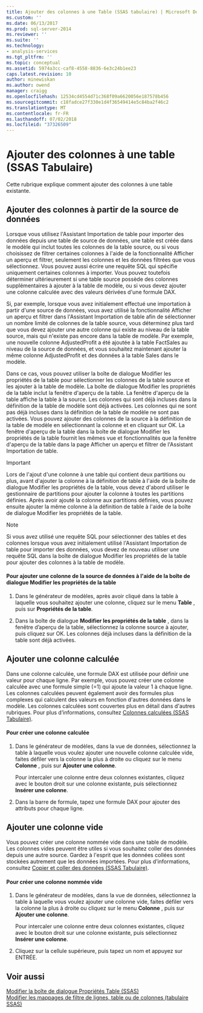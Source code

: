 ```yaml
---
title: Ajouter des colonnes à une Table (SSAS tabulaire) | Microsoft Docs
ms.custom: ''
ms.date: 06/13/2017
ms.prod: sql-server-2014
ms.reviewer: ''
ms.suite: ''
ms.technology:
- analysis-services
ms.tgt_pltfrm: ''
ms.topic: conceptual
ms.assetid: 5974a3cc-caf8-4558-8836-6e3c24b1ee23
caps.latest.revision: 10
author: minewiskan
ms.author: owend
manager: craigg
ms.openlocfilehash: 12534cd4554d71c368f09a6620056e187578b456
ms.sourcegitcommit: c18fadce27f330e1d4f36549414e5c84ba2f46c2
ms.translationtype: MT
ms.contentlocale: fr-FR
ms.lasthandoff: 07/02/2018
ms.locfileid: "37326509"
---
```

# <a name="add-columns-to-a-table-ssas-tabular"></a>Ajouter des colonnes à une table (SSAS Tabulaire)
  Cette rubrique explique comment ajouter des colonnes à une table existante.  
  
## <a name="add-columns-from-the-data-source"></a>Ajouter des colonnes à partir de la source de données  
 Lorsque vous utilisez l'Assistant Importation de table pour importer des données depuis une table de source de données, une table est créée dans le modèle qui inclut toutes les colonnes de la table source, ou si vous choisissez de filtrer certaines colonnes à l'aide de la fonctionnalité Afficher un aperçu et filtrer, seulement les colonnes et les données filtrées que vous sélectionnez. Vous pouvez aussi écrire une requête SQL qui spécifie uniquement certaines colonnes à importer. Vous pouvez toutefois déterminer ultérieurement si une table source possède des colonnes supplémentaires à ajouter à la table de modèle, ou si vous devez ajouter une colonne calculée avec des valeurs dérivées d'une formule DAX.  
  
 Si, par exemple, lorsque vous avez initialement effectué une importation à partir d'une source de données, vous avez utilisé la fonctionnalité Afficher un aperçu et filtrer dans l'Assistant Importation de table afin de sélectionner un nombre limité de colonnes de la table source, vous déterminez plus tard que vous devez ajouter une autre colonne qui existe au niveau de la table source, mais qui n'existe pas encore dans la table de modèle. Par exemple, une nouvelle colonne AdjustedProfit a été ajoutée à la table FactSales au niveau de la source de données, et vous souhaitez maintenant ajouter la même colonne AdjustedProfit et des données à la table Sales dans le modèle.  
  
 Dans ce cas, vous pouvez utiliser la boîte de dialogue Modifier les propriétés de la table pour sélectionner les colonnes de la table source et les ajouter à la table de modèle. La boîte de dialogue Modifier les propriétés de la table inclut la fenêtre d'aperçu de la table. La fenêtre d'aperçu de la table affiche la table à la source. Les colonnes qui sont déjà incluses dans la définition de la table de modèle sont déjà activées. Les colonnes qui ne sont pas déjà incluses dans la définition de la table de modèle ne sont pas activées. Vous pouvez ajouter des colonnes de la source à la définition de la table de modèle en sélectionnant la colonne et en cliquant sur OK. La fenêtre d'aperçu de la table dans la boîte de dialogue Modifier les propriétés de la table fournit les mêmes vue et fonctionnalités que la fenêtre d'aperçu de la table dans la page Afficher un aperçu et filtrer de l'Assistant Importation de table.  
  
> [!IMPORTANT]  
>  Lors de l'ajout d'une colonne à une table qui contient deux partitions ou plus, avant d'ajouter la colonne à la définition de table à l'aide de la boîte de dialogue Modifier les propriétés de la table, vous devez d'abord utiliser le gestionnaire de partitions pour ajouter la colonne à toutes les partitions définies. Après avoir ajouté la colonne aux partitions définies, vous pouvez ensuite ajouter la même colonne à la définition de table à l'aide de la boîte de dialogue Modifier les propriétés de la table.  
  
> [!NOTE]  
>  Si vous avez utilisé une requête SQL pour sélectionner des tables et des colonnes lorsque vous avez initialement utilisé l'Assistant Importation de table pour importer des données, vous devez de nouveau utiliser une requête SQL dans la boîte de dialogue Modifier les propriétés de la table pour ajouter des colonnes à la table de modèle.  
  
#### <a name="to-add-a-column-from-the-data-source-by-using-the-edit-table-properties-dialog-box"></a>Pour ajouter une colonne de la source de données à l'aide de la boîte de dialogue Modifier les propriétés de la table  
  
1.  Dans le générateur de modèles, après avoir cliqué dans la table à laquelle vous souhaitez ajouter une colonne, cliquez sur le menu **Table** , puis sur  **Propriétés de la table**.  
  
2.  Dans la boîte de dialogue **Modifier les propriétés de la table** , dans la fenêtre d’aperçu de la table, sélectionnez la colonne source à ajouter, puis cliquez sur OK. Les colonnes déjà incluses dans la définition de la table sont déjà activées.  
  
## <a name="add-a-calculated-column"></a>Ajouter une colonne calculée  
 Dans une colonne calculée, une formule DAX est utilisée pour définir une valeur pour chaque ligne. Par exemple, vous pouvez créer une colonne calculée avec une formule simple (=1) qui ajoute la valeur 1 à chaque ligne. Les colonnes calculées peuvent également avoir des formules plus complexes qui calculent des valeurs en fonction d'autres données dans le modèle. Les colonnes calculées sont couvertes plus en détail dans d'autres rubriques. Pour plus d’informations, consultez [Colonnes calculées &#40;SSAS Tabulaire&#41;](ssas-calculated-columns.md).  
  
#### <a name="to-create-a-calculated-column"></a>Pour créer une colonne calculée  
  
1.  Dans le générateur de modèles, dans la vue de données, sélectionnez la table à laquelle vous voulez ajouter une nouvelle colonne calculée vide, faites défiler vers la colonne la plus à droite ou cliquez sur le menu **Colonne** , puis sur **Ajouter une colonne**.  
  
     Pour intercaler une colonne entre deux colonnes existantes, cliquez avec le bouton droit sur une colonne existante, puis sélectionnez **Insérer une colonne**.  
  
2.  Dans la barre de formule, tapez une formule DAX pour ajouter des attributs pour chaque ligne.  
  
## <a name="add-a-blank-column"></a>Ajouter une colonne vide  
 Vous pouvez créer une colonne nommée vide dans une table de modèle. Les colonnes vides peuvent être utiles si vous souhaitez coller des données depuis une autre source. Gardez à l'esprit que les données collées sont stockées autrement que les données importées. Pour plus d’informations, consultez [Copier et coller des données &#40;SSAS Tabulaire&#41;](../copy-and-paste-data-ssas-tabular.md).  
  
#### <a name="to-create-a-named-blank-column"></a>Pour créer une colonne nommée vide  
  
1.  Dans le générateur de modèles, dans la vue de données, sélectionnez la table à laquelle vous voulez ajouter une colonne vide, faites défiler vers la colonne la plus à droite ou cliquez sur le menu **Colonne** , puis sur **Ajouter une colonne**.  
  
     Pour intercaler une colonne entre deux colonnes existantes, cliquez avec le bouton droit sur une colonne existante, puis sélectionnez **Insérer une colonne**.  
  
2.  Cliquez sur la cellule supérieure, puis tapez un nom et appuyez sur ENTRÉE.  
  
## <a name="see-also"></a>Voir aussi  
 [Modifier la boîte de dialogue Propriétés Table &#40;SSAS&#41;](../edit-table-properties-dialog-box-ssas.md)   
 [Modifier les mappages de filtre de lignes, table ou de colonnes &#40;tabulaire SSAS&#41;](change-table-column-or-row-filter-mappings-ssas-tabular.md)  
  
  
